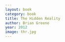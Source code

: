 ```yaml
---
layout: book
category: book
title: The Hidden Reality
author: Brian Greene
year: 2012
image: thr.jpg
---
```

